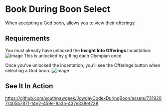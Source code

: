 # Book During Boon Select

When accepting a God boon, allows you to view their offerings!

## Requirements
You must already have unlocked the **Insight Into Offerings** Incantation:
![image](https://github.com/southpawgeek/JowdayCodexDuringBoon/assets/7319207/25196464-fa1c-4b17-94c5-a78354de16a8)
This is unlocked by gifting each Olympian once.

Once you've unlocked the incantation, you'll see the Offerings button when selecting a God boon.
![image](https://github.com/southpawgeek/JowdayCodexDuringBoon/assets/7319207/9f95c6f1-7cee-4af9-beaa-a6f457a6cc0d)

## See It In Action
https://github.com/southpawgeek/JowdayCodexDuringBoon/assets/7319207/405b787f-14e2-459e-8a3a-437e338ef738
